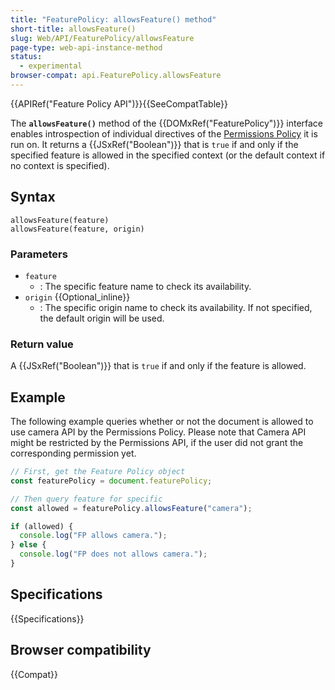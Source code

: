 ```yaml
---
title: "FeaturePolicy: allowsFeature() method"
short-title: allowsFeature()
slug: Web/API/FeaturePolicy/allowsFeature
page-type: web-api-instance-method
status:
  - experimental
browser-compat: api.FeaturePolicy.allowsFeature
---
```


{{APIRef("Feature Policy API")}}{{SeeCompatTable}}

The **`allowsFeature()`** method of
the {{DOMxRef("FeaturePolicy")}} interface enables introspection of individual
directives of the [Permissions Policy](/en-US/docs/Web/HTTP/Permissions_Policy) it is run on. It returns a {{JSxRef("Boolean")}}
that is `true` if and only if the specified feature is allowed in the
specified context (or the default context if no context is specified).

## Syntax

```js-nolint
allowsFeature(feature)
allowsFeature(feature, origin)
```

### Parameters

- `feature`
  - : The specific feature name to check its availability.
- `origin` {{Optional_inline}}
  - : The specific origin name to check its availability. If not specified, the default origin will be used.

### Return value

A {{JSxRef("Boolean")}} that is `true` if and only if the feature is
allowed.

## Example

The following example queries whether or not the document is allowed to use camera API
by the Permissions Policy. Please note that Camera API might be restricted by the
Permissions API, if the user did not grant the corresponding permission yet.

```js
// First, get the Feature Policy object
const featurePolicy = document.featurePolicy;

// Then query feature for specific
const allowed = featurePolicy.allowsFeature("camera");

if (allowed) {
  console.log("FP allows camera.");
} else {
  console.log("FP does not allows camera.");
}
```

## Specifications

{{Specifications}}

## Browser compatibility

{{Compat}}
